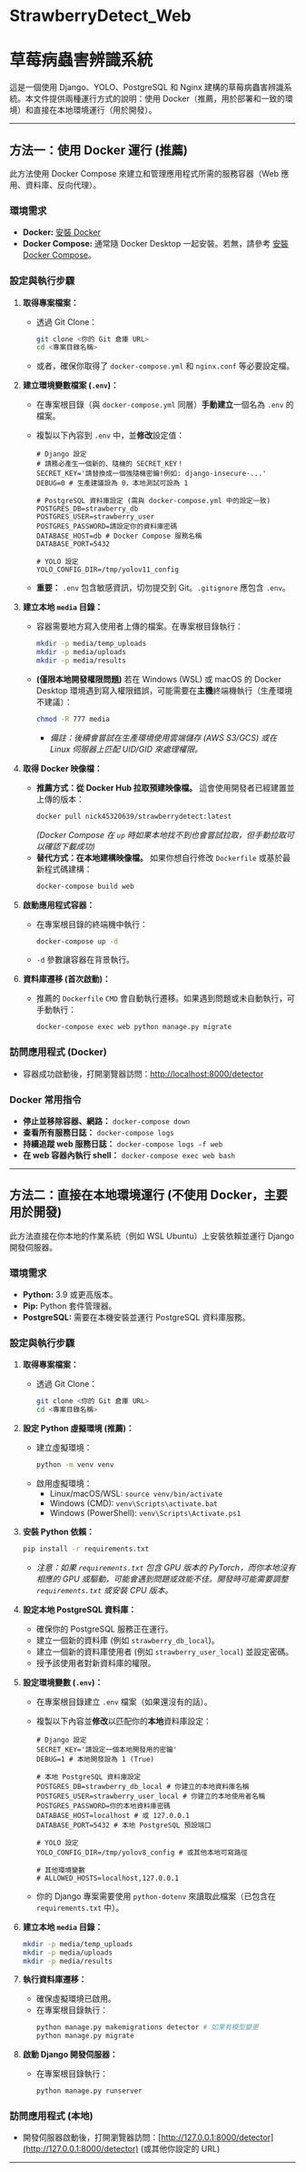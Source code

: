 # StrawberryDetect_Web
# 草莓病蟲害辨識系統

這是一個使用 Django、YOLO、PostgreSQL 和 Nginx 建構的草莓病蟲害辨識系統。本文件提供兩種運行方式的說明：使用 Docker（推薦，用於部署和一致的環境）和直接在本地環境運行（用於開發）。

---

## 方法一：使用 Docker 運行 (推薦)

此方法使用 Docker Compose 來建立和管理應用程式所需的服務容器（Web 應用、資料庫、反向代理）。

### 環境需求

* **Docker:** [安裝 Docker](https://docs.docker.com/get-docker/)
* **Docker Compose:** 通常隨 Docker Desktop 一起安裝。若無，請參考 [安裝 Docker Compose](https://docs.docker.com/compose/install/)。

### 設定與執行步驟

1.  **取得專案檔案：**
    * 透過 Git Clone：
        ```bash
        git clone <你的 Git 倉庫 URL>
        cd <專案目錄名稱>
        ```
    * 或者，確保你取得了 `docker-compose.yml` 和 `nginx.conf` 等必要設定檔。

2.  **建立環境變數檔案 (`.env`)：**
    * 在專案根目錄（與 `docker-compose.yml` 同層）**手動建立**一個名為 `.env` 的檔案。
    * 複製以下內容到 `.env` 中，並**修改**設定值：

        ```dotenv
        # Django 設定
        # 請務必產生一個新的、隨機的 SECRET_KEY！
        SECRET_KEY='請替換成一個強隨機密鑰!例如: django-insecure-...'
        DEBUG=0 # 生產建議設為 0，本地測試可設為 1

        # PostgreSQL 資料庫設定 (需與 docker-compose.yml 中的設定一致)
        POSTGRES_DB=strawberry_db
        POSTGRES_USER=strawberry_user
        POSTGRES_PASSWORD=請設定你的資料庫密碼
        DATABASE_HOST=db # Docker Compose 服務名稱
        DATABASE_PORT=5432

        # YOLO 設定
        YOLO_CONFIG_DIR=/tmp/yolov11_config
        ```
    * **重要：** `.env` 包含敏感資訊，切勿提交到 Git。`.gitignore` 應包含 `.env`。

3.  **建立本地 `media` 目錄：**
    * 容器需要地方寫入使用者上傳的檔案。在專案根目錄執行：
        ```bash
        mkdir -p media/temp_uploads
        mkdir -p media/uploads
        mkdir -p media/results
        ```
    * **(僅限本地開發權限問題)** 若在 Windows (WSL) 或 macOS 的 Docker Desktop 環境遇到寫入權限錯誤，可能需要在**主機**終端機執行（生產環境不建議）：
        ```bash
        chmod -R 777 media
        ```
        * *備註：後續會嘗試在生產環境使用雲端儲存 (AWS S3/GCS) 或在 Linux 伺服器上匹配 UID/GID 來處理權限。*

4.  **取得 Docker 映像檔：**
    * **推薦方式：從 Docker Hub 拉取預建映像檔。** 這會使用開發者已經建置並上傳的版本：
        ```bash
        docker pull nick45320639/strawberrydetect:latest
        ```
        *(Docker Compose 在 `up` 時如果本地找不到也會嘗試拉取，但手動拉取可以確認下載成功)*
    * **替代方式：在本地建構映像檔。** 如果你想自行修改 `Dockerfile` 或基於最新程式碼建構：
        ```bash
        docker-compose build web
        ```

5.  **啟動應用程式容器：**
    * 在專案根目錄的終端機中執行：
        ```bash
        docker-compose up -d
        ```
    * `-d` 參數讓容器在背景執行。

6.  **資料庫遷移 (首次啟動)：**
    * 推薦的 `Dockerfile` `CMD` 會自動執行遷移。如果遇到問題或未自動執行，可手動執行：
        ```bash
        docker-compose exec web python manage.py migrate
        ```

### 訪問應用程式 (Docker)

* 容器成功啟動後，打開瀏覽器訪問：[http://localhost:8000/detector](http://localhost:8000/detector) 

### Docker 常用指令

* **停止並移除容器、網路：** `docker-compose down`
* **查看所有服務日誌：** `docker-compose logs`
* **持續追蹤 web 服務日誌：** `docker-compose logs -f web`
* **在 web 容器內執行 shell：** `docker-compose exec web bash`

---

## 方法二：直接在本地環境運行 (不使用 Docker，主要用於開發)

此方法直接在你本地的作業系統（例如 WSL Ubuntu）上安裝依賴並運行 Django 開發伺服器。

### 環境需求

* **Python:** 3.9 或更高版本。
* **Pip:** Python 套件管理器。
* **PostgreSQL:** 需要在本機安裝並運行 PostgreSQL 資料庫服務。

### 設定與執行步驟

1.  **取得專案檔案：**
    * 透過 Git Clone：
        ```bash
        git clone <你的 Git 倉庫 URL>
        cd <專案目錄名稱>
        ```

2.  **設定 Python 虛擬環境 (推薦)：**
    * 建立虛擬環境：
        ```bash
        python -m venv venv
        ```
    * 啟用虛擬環境：
        * Linux/macOS/WSL: `source venv/bin/activate`
        * Windows (CMD): `venv\Scripts\activate.bat`
        * Windows (PowerShell): `venv\Scripts\Activate.ps1`

3.  **安裝 Python 依賴：**
    ```bash
    pip install -r requirements.txt
    ```
    * *注意：如果 `requirements.txt` 包含 GPU 版本的 PyTorch，而你本地沒有相應的 GPU 或驅動，可能會遇到問題或效能不佳。開發時可能需要調整 `requirements.txt` 或安裝 CPU 版本。*

4.  **設定本地 PostgreSQL 資料庫：**
    * 確保你的 PostgreSQL 服務正在運行。
    * 建立一個新的資料庫 (例如 `strawberry_db_local`)。
    * 建立一個新的資料庫使用者 (例如 `strawberry_user_local`) 並設定密碼。
    * 授予該使用者對新資料庫的權限。

5.  **設定環境變數 (`.env`)：**
    * 在專案根目錄建立 `.env` 檔案（如果還沒有的話）。
    * 複製以下內容並**修改**以匹配你的**本地**資料庫設定：

        ```dotenv
        # Django 設定
        SECRET_KEY='請設定一個本地開發用的密鑰'
        DEBUG=1 # 本地開發設為 1 (True)

        # 本地 PostgreSQL 資料庫設定
        POSTGRES_DB=strawberry_db_local # 你建立的本地資料庫名稱
        POSTGRES_USER=strawberry_user_local # 你建立的本地使用者名稱
        POSTGRES_PASSWORD=你的本地資料庫密碼
        DATABASE_HOST=localhost # 或 127.0.0.1
        DATABASE_PORT=5432 # 本地 PostgreSQL 預設端口

        # YOLO 設定
        YOLO_CONFIG_DIR=/tmp/yolov8_config # 或其他本地可寫路徑

        # 其他環境變數
        # ALLOWED_HOSTS=localhost,127.0.0.1
        ```
    * 你的 Django 專案需要使用 `python-dotenv` 來讀取此檔案（已包含在 `requirements.txt` 中）。

6.  **建立本地 `media` 目錄：**
    ```bash
    mkdir -p media/temp_uploads
    mkdir -p media/uploads
    mkdir -p media/results
    ```

7.  **執行資料庫遷移：**
    * 確保虛擬環境已啟用。
    * 在專案根目錄執行：
        ```bash
        python manage.py makemigrations detector # 如果有模型變更
        python manage.py migrate
        ```

8.  **啟動 Django 開發伺服器：**
    * 在專案根目錄執行：
        ```bash
        python manage.py runserver
        ```

### 訪問應用程式 (本地)

* 開發伺服器啟動後，打開瀏覽器訪問：[http://127.0.0.1:8000/detector](http://127.0.0.1:8000/detector) (或其他你設定的 URL)

---
